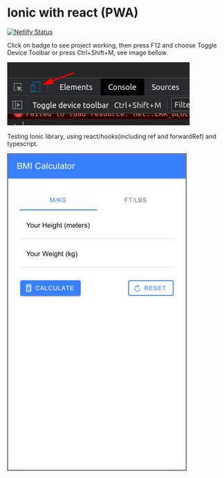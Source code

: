 # Ionic with react (PWA)
[![Netlify Status](https://api.netlify.com/api/v1/badges/afd2f2a8-7f85-475c-8237-2fd7da5f8dd7/deploy-status)](https://ionic-react-hooks.netlify.app/)

Click on badge to see project working, then press F12 and choose Toggle Device Toolbar or press Ctrl+Shift+M, see image bellow.

![Device Toolbar](/assets/device_toolbar.png)

Testing Ionic library, using react/hooks(including ref and forwardRef) and typescript.

![Device Toolbar](/assets/BMI_calculator.png)
